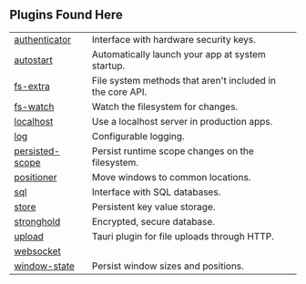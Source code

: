 ## Plugins Found Here

|                                            |                                                           |
| ------------------------------------------ | --------------------------------------------------------- |
| [authenticator](plugins/authenticator)     | Interface with hardware security keys.                    |
| [autostart](plugins/autostart)             | Automatically launch your app at system startup.          |
| [fs-extra](plugins/fs-extra)               | File system methods that aren't included in the core API. |
| [fs-watch](plugins/fs-watch)               | Watch the filesystem for changes.                         |
| [localhost](plugins/localhost)             | Use a localhost server in production apps.                |
| [log](plugins/log)                         | Configurable logging.                                     |
| [persisted-scope](plugins/persisted-scope) | Persist runtime scope changes on the filesystem.          |
| [positioner](plugins/positioner)           | Move windows to common locations.                         |
| [sql](plugins/sql)                         | Interface with SQL databases.                             |
| [store](plugins/store)                     | Persistent key value storage.                             |
| [stronghold](plugins/stronghold)           | Encrypted, secure database.                               |
| [upload](plugins/upload)                   | Tauri plugin for file uploads through HTTP.               |
| [websocket](plugins/websocket)             |                                                           |
| [window-state](plugins/window-state)       | Persist window sizes and positions.                       |
